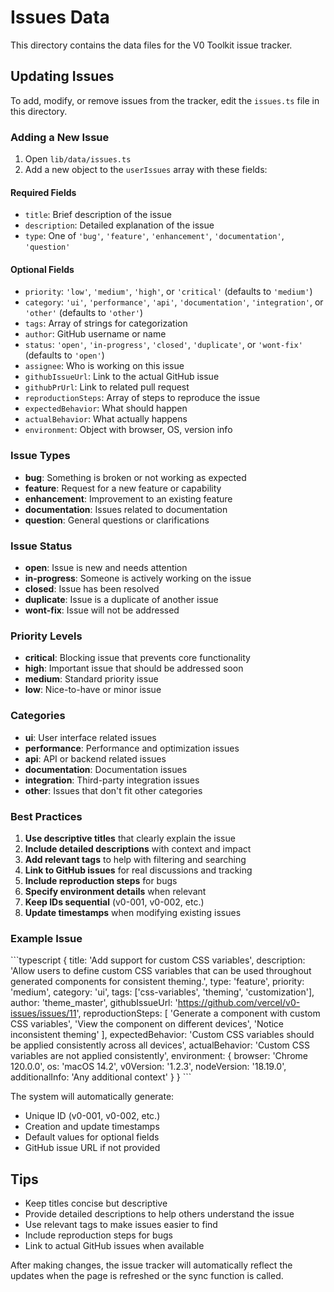 # Issues Data

This directory contains the data files for the V0 Toolkit issue tracker.

## Updating Issues

To add, modify, or remove issues from the tracker, edit the `issues.ts` file in this directory.

### Adding a New Issue

1. Open `lib/data/issues.ts`
2. Add a new object to the `userIssues` array with these fields:

#### Required Fields
- `title`: Brief description of the issue
- `description`: Detailed explanation of the issue
- `type`: One of `'bug'`, `'feature'`, `'enhancement'`, `'documentation'`, `'question'`

#### Optional Fields
- `priority`: `'low'`, `'medium'`, `'high'`, or `'critical'` (defaults to `'medium'`)
- `category`: `'ui'`, `'performance'`, `'api'`, `'documentation'`, `'integration'`, or `'other'` (defaults to `'other'`)
- `tags`: Array of strings for categorization
- `author`: GitHub username or name
- `status`: `'open'`, `'in-progress'`, `'closed'`, `'duplicate'`, or `'wont-fix'` (defaults to `'open'`)
- `assignee`: Who is working on this issue
- `githubIssueUrl`: Link to the actual GitHub issue
- `githubPrUrl`: Link to related pull request
- `reproductionSteps`: Array of steps to reproduce the issue
- `expectedBehavior`: What should happen
- `actualBehavior`: What actually happens
- `environment`: Object with browser, OS, version info

### Issue Types

- **bug**: Something is broken or not working as expected
- **feature**: Request for a new feature or capability
- **enhancement**: Improvement to an existing feature
- **documentation**: Issues related to documentation
- **question**: General questions or clarifications

### Issue Status

- **open**: Issue is new and needs attention
- **in-progress**: Someone is actively working on the issue
- **closed**: Issue has been resolved
- **duplicate**: Issue is a duplicate of another issue
- **wont-fix**: Issue will not be addressed

### Priority Levels

- **critical**: Blocking issue that prevents core functionality
- **high**: Important issue that should be addressed soon
- **medium**: Standard priority issue
- **low**: Nice-to-have or minor issue

### Categories

- **ui**: User interface related issues
- **performance**: Performance and optimization issues
- **api**: API or backend related issues
- **documentation**: Documentation issues
- **integration**: Third-party integration issues
- **other**: Issues that don't fit other categories

### Best Practices

1. **Use descriptive titles** that clearly explain the issue
2. **Include detailed descriptions** with context and impact
3. **Add relevant tags** to help with filtering and searching
4. **Link to GitHub issues** for real discussions and tracking
5. **Include reproduction steps** for bugs
6. **Specify environment details** when relevant
7. **Keep IDs sequential** (v0-001, v0-002, etc.)
8. **Update timestamps** when modifying existing issues

### Example Issue

\`\`\`typescript
{
  title: 'Add support for custom CSS variables',
  description: 'Allow users to define custom CSS variables that can be used throughout generated components for consistent theming.',
  type: 'feature',
  priority: 'medium',
  category: 'ui',
  tags: ['css-variables', 'theming', 'customization'],
  author: 'theme_master',
  githubIssueUrl: 'https://github.com/vercel/v0-issues/issues/11',
  reproductionSteps: [
    'Generate a component with custom CSS variables',
    'View the component on different devices',
    'Notice inconsistent theming'
  ],
  expectedBehavior: 'Custom CSS variables should be applied consistently across all devices',
  actualBehavior: 'Custom CSS variables are not applied consistently',
  environment: {
    browser: 'Chrome 120.0.0',
    os: 'macOS 14.2',
    v0Version: '1.2.3',
    nodeVersion: '18.19.0',
    additionalInfo: 'Any additional context'
  }
}
\`\`\`

The system will automatically generate:
- Unique ID (v0-001, v0-002, etc.)
- Creation and update timestamps
- Default values for optional fields
- GitHub issue URL if not provided

## Tips

- Keep titles concise but descriptive
- Provide detailed descriptions to help others understand the issue
- Use relevant tags to make issues easier to find
- Include reproduction steps for bugs
- Link to actual GitHub issues when available

After making changes, the issue tracker will automatically reflect the updates when the page is refreshed or the sync function is called.
